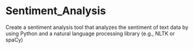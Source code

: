 # Sentiment_Analysis
Create a sentiment analysis tool that analyzes the sentiment of text data by using Python and a natural language processing library (e.g., NLTK or spaCy)
